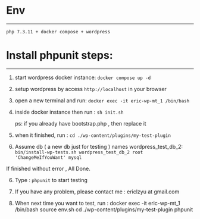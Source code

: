 # Env
---

    php 7.3.11 + docker compose + wordpress

# Install phpunit steps:
---
1. start wordpress docker instance:  `docker compose up -d`

2. setup wordpress by access ` http://localhost ` in your browser

3. open a new terminal and run:  `docker exec -it eric-wp-mt_1 /bin/bash`

4. inside docker instance then run : `sh init.sh`
    
    ps: if you already have bootstrap.php , then replace it
    
5. when it finished, run :  ` cd ./wp-content/plugins/my-test-plugin `
    
6. Assume db ( a new db just for testing ) names wordpress_test_db_2:
    `bin/install-wp-tests.sh wordpress_test_db_2 root 'ChangeMeIfYouWant' mysql`

If finished without error , All Done.

6. Type : `phpunit` to start testing


7. If you have any problem, please contact me : ericlzyu at gmail.com

8. When next time you want to test, run : 
    docker exec -it eric-wp-mt_1 /bin/bash
    source env.sh
    cd ./wp-content/plugins/my-test-plugin
    phpunit

